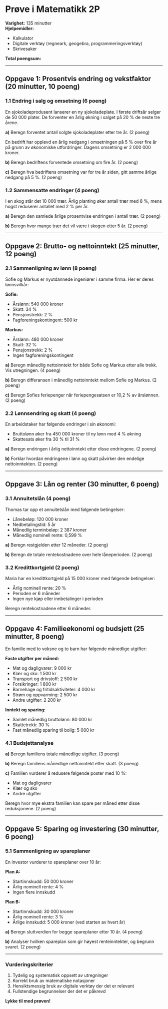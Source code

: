 # Prøve i Matematikk 2P

**Varighet:** 135 minutter  
**Hjelpemidler:** 
- Kalkulator
- Digitale verktøy (regneark, geogebra, programmeringsverktøy)
- Skrivesaker

**Total poengsum:** 

---

## Oppgave 1: Prosentvis endring og vekstfaktor (20 minutter, 10 poeng)

### 1.1 Endring i salg og omsetning (6 poeng)
En sjokoladeprodusent lanserer en ny sjokoladeplate. I første driftsår selger de 50 000 plater. De forventer en årlig økning i salget på 20 % de neste tre årene.

**a)** Beregn forventet antall solgte sjokoladeplater etter tre år. (2 poeng)

En bedrift har opplevd en årlig nedgang i omsetningen på 5 % over fire år på grunn av økonomiske utfordringer. Dagens omsetning er 2 000 000 kroner.

**b)** Beregn bedriftens forventede omsetning om fire år. (2 poeng)

**c)** Beregn hva bedriftens omsetning var for tre år siden, gitt samme årlige nedgang på 5 %. (2 poeng)

### 1.2 Sammensatte endringer (4 poeng)
I en skog står det 10 000 trær. Årlig planting øker antall trær med 8 %, mens hogst reduserer antallet med 2 % per år.

**a)** Beregn den samlede årlige prosentvise endringen i antall trær. (2 poeng)

**b)** Beregn hvor mange trær det vil være i skogen etter 5 år. (2 poeng)

---

## Oppgave 2: Brutto- og nettoinntekt (25 minutter, 12 poeng)

### 2.1 Sammenligning av lønn (8 poeng)
Sofie og Markus er nyutdannede ingeniører i samme firma. Her er deres lønnsvilkår:

**Sofie:**
- Årslønn: 540 000 kroner
- Skatt: 34 %
- Pensjonstrekk: 2 %
- Fagforeningskontingent: 500 kr

**Markus:**
- Årslønn: 480 000 kroner
- Skatt: 32 %
- Pensjonstrekk: 2 %
- Ingen fagforeningskontingent

**a)** Beregn månedlig nettoinntekt for både Sofie og Markus etter alle trekk. Vis utregningen. (4 poeng)

**b)** Beregn differansen i månedlig nettoinntekt mellom Sofie og Markus. (2 poeng)

**c)** Beregn Sofies feriepenger når feriepengesatsen er 10,2 % av årslønnen. (2 poeng)

### 2.2 Lønnsendring og skatt (4 poeng)
En arbeidstaker har følgende endringer i sin økonomi:
- Bruttolønn øker fra 450 000 kroner til ny lønn med 4 % økning
- Skattesats øker fra 30 % til 31 %

**a)** Beregn endringen i årlig nettoinntekt etter disse endringene. (2 poeng)

**b)** Forklar hvordan endringene i lønn og skatt påvirker den endelige nettoinntekten. (2 poeng)

---

## Oppgave 3: Lån og renter (30 minutter, 6 poeng)

### 3.1 Annuitetslån (4 poeng)
Thomas tar opp et annuitetslån med følgende betingelser:
- Lånebeløp: 120 000 kroner
- Nedbetalingstid: 5 år
- Månedlig terminbeløp: 2 387 kroner
- Månedlig nominell rente: 0,599 %

**a)** Beregn restgjelden etter 12 måneder. (2 poeng)

**b)** Beregn de totale rentekostnadene over hele låneperioden. (2 poeng)

### 3.2 Kredittkortgjeld (2 poeng)
Maria har en kredittkortgjeld på 15 000 kroner med følgende betingelser:
- Årlig nominell rente: 20 %
- Perioden er 6 måneder
- Ingen nye kjøp eller innbetalinger i perioden

Beregn rentekostnadene etter 6 måneder.

---

## Oppgave 4: Familieøkonomi og budsjett (25 minutter, 8 poeng)

En familie med to voksne og to barn har følgende månedlige utgifter:

**Faste utgifter per måned:**
- Mat og dagligvarer: 9 000 kr
- Klær og sko: 1 500 kr
- Transport og drivstoff: 2 500 kr
- Forsikringer: 1 800 kr
- Barnehage og fritidsaktiviteter: 4 000 kr
- Strøm og oppvarming: 2 500 kr
- Andre utgifter: 2 200 kr

**Inntekt og sparing:**
- Samlet månedlig bruttolønn: 80 000 kr
- Skattetrekk: 30 %
- Fast månedlig sparing til bolig: 5 000 kr

### 4.1 Budsjettanalyse
**a)** Beregn familiens totale månedlige utgifter. (3 poeng)

**b)** Beregn familiens månedlige nettoinntekt etter skatt. (3 poeng)

**c)** Familien vurderer å redusere følgende poster med 10 %:
- Mat og dagligvarer
- Klær og sko
- Andre utgifter

Beregn hvor mye ekstra familien kan spare per måned etter disse reduksjonene. (2 poeng)

---

## Oppgave 5: Sparing og investering (30 minutter, 6 poeng)

### 5.1 Sammenligning av spareplaner
En investor vurderer to spareplaner over 10 år:

**Plan A:**
- Startinnskudd: 50 000 kroner
- Årlig nominell rente: 4 %
- Ingen flere innskudd

**Plan B:**
- Startinnskudd: 30 000 kroner
- Årlig nominell rente: 3 %
- Årlige innskudd: 5 000 kroner (ved starten av hvert år)

**a)** Beregn sluttverdien for begge spareplaner etter 10 år. (4 poeng)

**b)** Analyser hvilken spareplan som gir høyest renteinntekter, og begrunn svaret. (2 poeng)

---

### Vurderingskriterier
1. Tydelig og systematisk oppsett av utregninger
2. Korrekt bruk av matematiske notasjoner
3. Hensiktsmessig bruk av digitale verktøy der det er relevant
4. Fullstendige begrunnelser der det er påkrevd

**Lykke til med prøven!**